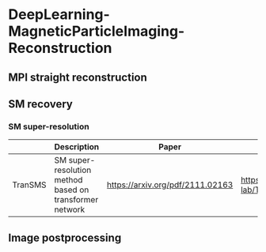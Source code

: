 # DeepLearning-MagneticParticleImaging-Reconstruction
## MPI straight reconstruction

## SM recovery

### SM super-resolution

| | Description | Paper | Code |
|------|-------|------|------|
|TranSMS |SM super-resolution method based on transformer network |<https://arxiv.org/pdf/2111.02163> |https://github.com/icon-lab/TranSMS |


## Image postprocessing

